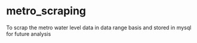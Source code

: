 # metro_scraping
To scrap the metro water level data in data range basis and stored in mysql for future analysis
